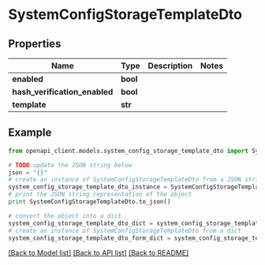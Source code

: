 # SystemConfigStorageTemplateDto


## Properties

Name | Type | Description | Notes
------------ | ------------- | ------------- | -------------
**enabled** | **bool** |  | 
**hash_verification_enabled** | **bool** |  | 
**template** | **str** |  | 

## Example

```python
from openapi_client.models.system_config_storage_template_dto import SystemConfigStorageTemplateDto

# TODO update the JSON string below
json = "{}"
# create an instance of SystemConfigStorageTemplateDto from a JSON string
system_config_storage_template_dto_instance = SystemConfigStorageTemplateDto.from_json(json)
# print the JSON string representation of the object
print SystemConfigStorageTemplateDto.to_json()

# convert the object into a dict
system_config_storage_template_dto_dict = system_config_storage_template_dto_instance.to_dict()
# create an instance of SystemConfigStorageTemplateDto from a dict
system_config_storage_template_dto_form_dict = system_config_storage_template_dto.from_dict(system_config_storage_template_dto_dict)
```
[[Back to Model list]](../README.md#documentation-for-models) [[Back to API list]](../README.md#documentation-for-api-endpoints) [[Back to README]](../README.md)


